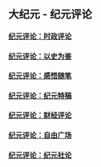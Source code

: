 ## 大纪元 - 纪元评论

#### [纪元评论：时政评论](indexes/nsc1025/README.md?08180330)
#### [纪元评论：以史为鉴](indexes/nsc1028/README.md?08180330)
#### [纪元评论：感悟随笔](indexes/nsc1035/README.md?08180330)
#### [纪元评论：纪元特稿](indexes/nsc424/README.md?08180330)
#### [纪元评论：财经评论](indexes/nsc1026/README.md?08180330)
#### [纪元评论：自由广场](indexes/nsc993/README.md?08180330)
#### [纪元评论：纪元社论](indexes/nsc422/README.md?08180330)
